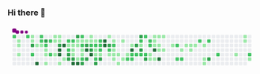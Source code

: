 ### Hi there 👋

<!--
**sandipandas1/sandipandas1** is a ✨ _special_ ✨ repository because its `README.md` (this file) appears on your GitHub profile.

Here are some ideas to get you started:

- 🔭 I’m currently working on ...
- 🌱 I’m currently learning ...
- 👯 I’m looking to collaborate on ...
- 🤔 I’m looking for help with ...
- 💬 Ask me about ...
- 📫 How to reach me: ...
- 😄 Pronouns: ...
- ⚡ Fun fact: ...
-->

<svg viewBox="-16 -32 880 192" width="880" height="192" xmlns="http://www.w3.org/2000/svg"><style>@keyframes c0{60.18%{fill:var(--c2)}60.2%,to{fill:var(--ce)}}@keyframes c1{.79%{fill:var(--c1)}.81%,to{fill:var(--ce)}}@keyframes c2{.95%{fill:var(--c1)}.97%,to{fill:var(--ce)}}@keyframes c3{1.27%{fill:var(--c1)}1.29%,to{fill:var(--ce)}}@keyframes c4{59.7%{fill:var(--c2)}59.72%,to{fill:var(--ce)}}@keyframes c5{6.57%{fill:var(--c1)}6.59%,to{fill:var(--ce)}}@keyframes c6{6.73%{fill:var(--c1)}6.75%,to{fill:var(--ce)}}@keyframes c7{82.98%{fill:var(--c3)}83%,to{fill:var(--ce)}}@keyframes c8{58.9%{fill:var(--c2)}58.92%,to{fill:var(--ce)}}@keyframes c9{2.24%{fill:var(--c1)}2.26%,to{fill:var(--ce)}}@keyframes ca{97.9%{fill:var(--c4)}97.92%,to{fill:var(--ce)}}@keyframes cb{57.61%{fill:var(--c2)}57.63%,to{fill:var(--ce)}}@keyframes cc{57.77%{fill:var(--c2)}57.79%,to{fill:var(--ce)}}@keyframes cd{2.4%{fill:var(--c1)}2.42%,to{fill:var(--ce)}}@keyframes ce{82.33%{fill:var(--c3)}82.35%,to{fill:var(--ce)}}@keyframes cf{58.1%{fill:var(--c2)}58.12%,to{fill:var(--ce)}}@keyframes cg{2.72%{fill:var(--c1)}2.74%,to{fill:var(--ce)}}@keyframes ch{2.88%{fill:var(--c1)}2.9%,to{fill:var(--ce)}}@keyframes ci{3.2%{fill:var(--c1)}3.22%,to{fill:var(--ce)}}@keyframes cj{57.13%{fill:var(--c2)}57.15%,to{fill:var(--ce)}}@keyframes ck{56.65%{fill:var(--c2)}56.67%,to{fill:var(--ce)}}@keyframes cl{5.45%{fill:var(--c1)}5.47%,to{fill:var(--ce)}}@keyframes cm{4.97%{fill:var(--c1)}4.99%,to{fill:var(--ce)}}@keyframes cn{4.48%{fill:var(--c1)}4.5%,to{fill:var(--ce)}}@keyframes co{5.29%{fill:var(--c1)}5.31%,to{fill:var(--ce)}}@keyframes cp{5.13%{fill:var(--c1)}5.15%,to{fill:var(--ce)}}@keyframes cq{81.69%{fill:var(--c3)}81.71%,to{fill:var(--ce)}}@keyframes cr{95.98%{fill:var(--c4)}96%,to{fill:var(--ce)}}@keyframes cs{95.82%{fill:var(--c4)}95.84%,to{fill:var(--ce)}}@keyframes ct{3.68%{fill:var(--c1)}3.7%,to{fill:var(--ce)}}@keyframes cu{96.3%{fill:var(--c4)}96.32%,to{fill:var(--ce)}}@keyframes cv{4%{fill:var(--c1)}4.02%,to{fill:var(--ce)}}@keyframes cw{43.01%{fill:var(--c2)}43.03%,to{fill:var(--ce)}}@keyframes cx{42.85%{fill:var(--c1)}42.87%,to{fill:var(--ce)}}@keyframes cy{55.53%{fill:var(--c2)}55.55%,to{fill:var(--ce)}}@keyframes cz{85.22%{fill:var(--c3)}85.24%,to{fill:var(--ce)}}@keyframes c10{84.74%{fill:var(--c3)}84.76%,to{fill:var(--ce)}}@keyframes c11{55.05%{fill:var(--c2)}55.07%,to{fill:var(--ce)}}@keyframes c12{33.06%{fill:var(--c1)}33.08%,to{fill:var(--ce)}}@keyframes c13{33.22%{fill:var(--c1)}33.24%,to{fill:var(--ce)}}@keyframes c14{34.02%{fill:var(--c1)}34.04%,to{fill:var(--ce)}}@keyframes c15{84.9%{fill:var(--c3)}84.92%,to{fill:var(--ce)}}@keyframes c16{95.01%{fill:var(--c4)}95.03%,to{fill:var(--ce)}}@keyframes c17{80.73%{fill:var(--c3)}80.75%,to{fill:var(--ce)}}@keyframes c18{32.73%{fill:var(--c1)}32.75%,to{fill:var(--ce)}}@keyframes c19{32.9%{fill:var(--c1)}32.92%,to{fill:var(--ce)}}@keyframes c1a{41.72%{fill:var(--c1)}41.74%,to{fill:var(--ce)}}@keyframes c1b{94.85%{fill:var(--c4)}94.87%,to{fill:var(--ce)}}@keyframes c1c{54.24%{fill:var(--c2)}54.26%,to{fill:var(--ce)}}@keyframes c1d{32.57%{fill:var(--c1)}32.59%,to{fill:var(--ce)}}@keyframes c1e{54.56%{fill:var(--c2)}54.58%,to{fill:var(--ce)}}@keyframes c1f{33.54%{fill:var(--c1)}33.56%,to{fill:var(--ce)}}@keyframes c1g{33.7%{fill:var(--c1)}33.72%,to{fill:var(--ce)}}@keyframes c1h{41.88%{fill:var(--c2)}41.9%,to{fill:var(--ce)}}@keyframes c1i{86.35%{fill:var(--c3)}86.37%,to{fill:var(--ce)}}@keyframes c1j{32.41%{fill:var(--c1)}32.43%,to{fill:var(--ce)}}@keyframes c1k{80.09%{fill:var(--c3)}80.11%,to{fill:var(--ce)}}@keyframes c1l{88.27%{fill:var(--c4)}88.29%,to{fill:var(--ce)}}@keyframes c1m{86.03%{fill:var(--c3)}86.05%,to{fill:var(--ce)}}@keyframes c1n{9.3%{fill:var(--c1)}9.32%,to{fill:var(--ce)}}@keyframes c1o{9.46%{fill:var(--c1)}9.48%,to{fill:var(--ce)}}@keyframes c1p{53.6%{fill:var(--c2)}53.62%,to{fill:var(--ce)}}@keyframes c1q{79.77%{fill:var(--c3)}79.79%,to{fill:var(--ce)}}@keyframes c1r{87.95%{fill:var(--c4)}87.97%,to{fill:var(--ce)}}@keyframes c1s{9.62%{fill:var(--c1)}9.64%,to{fill:var(--ce)}}@keyframes c1t{53.44%{fill:var(--c2)}53.46%,to{fill:var(--ce)}}@keyframes c1u{37.87%{fill:var(--c1)}37.89%,to{fill:var(--ce)}}@keyframes c1v{37.71%{fill:var(--c1)}37.73%,to{fill:var(--ce)}}@keyframes c1w{64.2%{fill:var(--c2)}64.22%,to{fill:var(--ce)}}@keyframes c1x{87.47%{fill:var(--c3)}87.49%,to{fill:var(--ce)}}@keyframes c1y{53.12%{fill:var(--c2)}53.14%,to{fill:var(--ce)}}@keyframes c1z{52.96%{fill:var(--c2)}52.98%,to{fill:var(--ce)}}@keyframes c20{38.03%{fill:var(--c2)}38.05%,to{fill:var(--ce)}}@keyframes c21{37.55%{fill:var(--c1)}37.57%,to{fill:var(--ce)}}@keyframes c22{87.15%{fill:var(--c3)}87.17%,to{fill:var(--ce)}}@keyframes c23{89.24%{fill:var(--c4)}89.26%,to{fill:var(--ce)}}@keyframes c24{89.08%{fill:var(--c4)}89.1%,to{fill:var(--ce)}}@keyframes c25{10.26%{fill:var(--c1)}10.28%,to{fill:var(--ce)}}@keyframes c26{78.96%{fill:var(--c3)}78.98%,to{fill:var(--ce)}}@keyframes c27{52.48%{fill:var(--c2)}52.5%,to{fill:var(--ce)}}@keyframes c28{13.79%{fill:var(--c1)}13.81%,to{fill:var(--ce)}}@keyframes c29{10.58%{fill:var(--c1)}10.6%,to{fill:var(--ce)}}@keyframes c2a{52.16%{fill:var(--c2)}52.18%,to{fill:var(--ce)}}@keyframes c2b{12.51%{fill:var(--c1)}12.53%,to{fill:var(--ce)}}@keyframes c2c{12.35%{fill:var(--c1)}12.37%,to{fill:var(--ce)}}@keyframes c2d{13.47%{fill:var(--c1)}13.49%,to{fill:var(--ce)}}@keyframes c2e{12.19%{fill:var(--c1)}12.21%,to{fill:var(--ce)}}@keyframes c2f{14.44%{fill:var(--c1)}14.46%,to{fill:var(--ce)}}@keyframes c2g{10.9%{fill:var(--c1)}10.92%,to{fill:var(--ce)}}@keyframes c2h{13.15%{fill:var(--c1)}13.17%,to{fill:var(--ce)}}@keyframes c2i{11.87%{fill:var(--c1)}11.89%,to{fill:var(--ce)}}@keyframes c2j{51.19%{fill:var(--c2)}51.21%,to{fill:var(--ce)}}@keyframes c2k{11.39%{fill:var(--c1)}11.41%,to{fill:var(--ce)}}@keyframes c2l{90.52%{fill:var(--c4)}90.54%,to{fill:var(--ce)}}@keyframes c2m{50.87%{fill:var(--c2)}50.89%,to{fill:var(--ce)}}@keyframes c2n{51.03%{fill:var(--c2)}51.05%,to{fill:var(--ce)}}@keyframes c2o{77.04%{fill:var(--c3)}77.06%,to{fill:var(--ce)}}@keyframes c2p{50.71%{fill:var(--c2)}50.73%,to{fill:var(--ce)}}@keyframes c2q{77.52%{fill:var(--c3)}77.54%,to{fill:var(--ce)}}@keyframes c2r{48.47%{fill:var(--c2)}48.49%,to{fill:var(--ce)}}@keyframes c2s{48.3%{fill:var(--c1)}48.32%,to{fill:var(--ce)}}@keyframes c2t{76.72%{fill:var(--c3)}76.74%,to{fill:var(--ce)}}@keyframes c2u{50.55%{fill:var(--c2)}50.57%,to{fill:var(--ce)}}@keyframes c2v{49.43%{fill:var(--c2)}49.45%,to{fill:var(--ce)}}@keyframes c2w{50.39%{fill:var(--c2)}50.41%,to{fill:var(--ce)}}@keyframes c2x{76.23%{fill:var(--c3)}76.25%,to{fill:var(--ce)}}@keyframes c2y{48.79%{fill:var(--c2)}48.81%,to{fill:var(--ce)}}@keyframes c2z{48.95%{fill:var(--c2)}48.97%,to{fill:var(--ce)}}@keyframes c30{16.2%{fill:var(--c1)}16.22%,to{fill:var(--ce)}}@keyframes c31{15.72%{fill:var(--c1)}15.74%,to{fill:var(--ce)}}@keyframes c32{17.97%{fill:var(--c1)}17.99%,to{fill:var(--ce)}}@keyframes c33{17.81%{fill:var(--c1)}17.83%,to{fill:var(--ce)}}@keyframes c34{17.65%{fill:var(--c1)}17.67%,to{fill:var(--ce)}}@keyframes c35{91.32%{fill:var(--c4)}91.34%,to{fill:var(--ce)}}@keyframes c36{15.88%{fill:var(--c1)}15.9%,to{fill:var(--ce)}}@keyframes c37{18.13%{fill:var(--c1)}18.15%,to{fill:var(--ce)}}@keyframes c38{17.49%{fill:var(--c1)}17.51%,to{fill:var(--ce)}}@keyframes c39{17%{fill:var(--c1)}17.02%,to{fill:var(--ce)}}@keyframes c3a{91.8%{fill:var(--c4)}91.82%,to{fill:var(--ce)}}@keyframes c3b{18.29%{fill:var(--c1)}18.31%,to{fill:var(--ce)}}@keyframes c3c{17.16%{fill:var(--c1)}17.18%,to{fill:var(--ce)}}@keyframes c3d{18.93%{fill:var(--c1)}18.95%,to{fill:var(--ce)}}@keyframes c3e{68.85%{fill:var(--c2)}68.87%,to{fill:var(--ce)}}@keyframes c3f{68.05%{fill:var(--c2)}68.07%,to{fill:var(--ce)}}@keyframes c3g{19.41%{fill:var(--c1)}19.43%,to{fill:var(--ce)}}@keyframes c3h{68.21%{fill:var(--c2)}68.23%,to{fill:var(--ce)}}@keyframes c3i{22.3%{fill:var(--c1)}22.32%,to{fill:var(--ce)}}@keyframes c3j{19.89%{fill:var(--c1)}19.91%,to{fill:var(--ce)}}@keyframes c3k{19.73%{fill:var(--c1)}19.75%,to{fill:var(--ce)}}@keyframes c3l{20.05%{fill:var(--c1)}20.07%,to{fill:var(--ce)}}@keyframes c3m{69.81%{fill:var(--c2)}69.83%,to{fill:var(--ce)}}@keyframes c3n{20.38%{fill:var(--c1)}20.4%,to{fill:var(--ce)}}@keyframes c3o{20.86%{fill:var(--c1)}20.88%,to{fill:var(--ce)}}@keyframes c3p{21.02%{fill:var(--c1)}21.04%,to{fill:var(--ce)}}@keyframes c3q{70.13%{fill:var(--c2)}70.15%,to{fill:var(--ce)}}@keyframes c3r{73.67%{fill:var(--c3)}73.69%,to{fill:var(--ce)}}@keyframes c3s{70.94%{fill:var(--c2)}70.96%,to{fill:var(--ce)}}@keyframes c3t{24.39%{fill:var(--c1)}24.41%,to{fill:var(--ce)}}@keyframes c3u{26.31%{fill:var(--c1)}26.33%,to{fill:var(--ce)}}@keyframes c3v{26.15%{fill:var(--c1)}26.17%,to{fill:var(--ce)}}@keyframes c3w{72.06%{fill:var(--c2)}72.08%,to{fill:var(--ce)}}@keyframes c3x{25.03%{fill:var(--c1)}25.05%,to{fill:var(--ce)}}@keyframes u0{.79%{transform:scale(0,1)}.81%,.95%{transform:scale(.01,1)}.97%,1.27%{transform:scale(.03,1)}1.29%,2.24%{transform:scale(.04,1)}2.26%,2.4%{transform:scale(.06,1)}2.42%,2.72%{transform:scale(.07,1)}2.74%,2.88%{transform:scale(.09,1)}2.9%,3.2%{transform:scale(.1,1)}3.22%,3.68%{transform:scale(.12,1)}3.7%,4%{transform:scale(.13,1)}4.02%,4.48%{transform:scale(.15,1)}4.5%,4.97%{transform:scale(.16,1)}4.99%,5.13%{transform:scale(.18,1)}5.15%,5.29%{transform:scale(.19,1)}5.31%,5.45%{transform:scale(.21,1)}5.47%,6.57%{transform:scale(.22,1)}6.59%,6.73%{transform:scale(.24,1)}6.75%,9.3%{transform:scale(.25,1)}9.32%,9.46%{transform:scale(.26,1)}9.48%,9.62%{transform:scale(.28,1)}10.26%,9.64%{transform:scale(.29,1)}10.28%,10.58%{transform:scale(.31,1)}10.6%,10.9%{transform:scale(.32,1)}10.92%,11.39%{transform:scale(.34,1)}11.41%,11.87%{transform:scale(.35,1)}11.89%,12.19%{transform:scale(.37,1)}12.21%,12.35%{transform:scale(.38,1)}12.37%,12.51%{transform:scale(.4,1)}12.53%,13.15%{transform:scale(.41,1)}13.17%,13.47%{transform:scale(.43,1)}13.49%,13.79%{transform:scale(.44,1)}13.81%,14.44%{transform:scale(.46,1)}14.46%,15.72%{transform:scale(.47,1)}15.74%,15.88%{transform:scale(.49,1)}15.9%,16.2%{transform:scale(.5,1)}16.22%,17%{transform:scale(.51,1)}17.02%,17.16%{transform:scale(.53,1)}17.18%,17.49%{transform:scale(.54,1)}17.51%,17.65%{transform:scale(.56,1)}17.67%,17.81%{transform:scale(.57,1)}17.83%,17.97%{transform:scale(.59,1)}17.99%,18.13%{transform:scale(.6,1)}18.15%,18.29%{transform:scale(.62,1)}18.31%,18.93%{transform:scale(.63,1)}18.95%,19.41%{transform:scale(.65,1)}19.43%,19.73%{transform:scale(.66,1)}19.75%,19.89%{transform:scale(.68,1)}19.91%,20.05%{transform:scale(.69,1)}20.07%,20.38%{transform:scale(.71,1)}20.4%,20.86%{transform:scale(.72,1)}20.88%,21.02%{transform:scale(.74,1)}21.04%,22.3%{transform:scale(.75,1)}22.32%,24.39%{transform:scale(.76,1)}24.41%,25.03%{transform:scale(.78,1)}25.05%,26.15%{transform:scale(.79,1)}26.17%,26.31%{transform:scale(.81,1)}26.33%,32.41%{transform:scale(.82,1)}32.43%,32.57%{transform:scale(.84,1)}32.59%,32.73%{transform:scale(.85,1)}32.75%,32.9%{transform:scale(.87,1)}32.92%,33.06%{transform:scale(.88,1)}33.08%,33.22%{transform:scale(.9,1)}33.24%,33.54%{transform:scale(.91,1)}33.56%,33.7%{transform:scale(.93,1)}33.72%,34.02%{transform:scale(.94,1)}34.04%,37.55%{transform:scale(.96,1)}37.57%,37.71%{transform:scale(.97,1)}37.73%,37.87%{transform:scale(.99,1)}37.89%,to{transform:scale(1,1)}}@keyframes u1{38.03%{transform:scale(0,1)}38.05%,to{transform:scale(1,1)}}@keyframes u2{41.72%{transform:scale(0,1)}41.74%,to{transform:scale(1,1)}}@keyframes u3{41.88%{transform:scale(0,1)}41.9%,to{transform:scale(1,1)}}@keyframes u4{42.85%{transform:scale(0,1)}42.87%,to{transform:scale(1,1)}}@keyframes u5{43.01%{transform:scale(0,1)}43.03%,to{transform:scale(1,1)}}@keyframes u6{48.3%{transform:scale(0,1)}48.32%,to{transform:scale(1,1)}}@keyframes u7{48.47%{transform:scale(0,1)}48.49%,48.79%{transform:scale(.03,1)}48.81%,48.95%{transform:scale(.06,1)}48.97%,49.43%{transform:scale(.08,1)}49.45%,50.39%{transform:scale(.11,1)}50.41%,50.55%{transform:scale(.14,1)}50.57%,50.71%{transform:scale(.17,1)}50.73%,50.87%{transform:scale(.19,1)}50.89%,51.03%{transform:scale(.22,1)}51.05%,51.19%{transform:scale(.25,1)}51.21%,52.16%{transform:scale(.28,1)}52.18%,52.48%{transform:scale(.31,1)}52.5%,52.96%{transform:scale(.33,1)}52.98%,53.12%{transform:scale(.36,1)}53.14%,53.44%{transform:scale(.39,1)}53.46%,53.6%{transform:scale(.42,1)}53.62%,54.24%{transform:scale(.44,1)}54.26%,54.56%{transform:scale(.47,1)}54.58%,55.05%{transform:scale(.5,1)}55.07%,55.53%{transform:scale(.53,1)}55.55%,56.65%{transform:scale(.56,1)}56.67%,57.13%{transform:scale(.58,1)}57.15%,57.61%{transform:scale(.61,1)}57.63%,57.77%{transform:scale(.64,1)}57.79%,58.1%{transform:scale(.67,1)}58.12%,58.9%{transform:scale(.69,1)}58.92%,59.7%{transform:scale(.72,1)}59.72%,60.18%{transform:scale(.75,1)}60.2%,64.2%{transform:scale(.78,1)}64.22%,68.05%{transform:scale(.81,1)}68.07%,68.21%{transform:scale(.83,1)}68.23%,68.85%{transform:scale(.86,1)}68.87%,69.81%{transform:scale(.89,1)}69.83%,70.13%{transform:scale(.92,1)}70.15%,70.94%{transform:scale(.94,1)}70.96%,72.06%{transform:scale(.97,1)}72.08%,to{transform:scale(1,1)}}@keyframes u8{73.67%{transform:scale(0,1)}73.69%,76.23%{transform:scale(.05,1)}76.25%,76.72%{transform:scale(.11,1)}76.74%,77.04%{transform:scale(.16,1)}77.06%,77.52%{transform:scale(.21,1)}77.54%,78.96%{transform:scale(.26,1)}78.98%,79.77%{transform:scale(.32,1)}79.79%,80.09%{transform:scale(.37,1)}80.11%,80.73%{transform:scale(.42,1)}80.75%,81.69%{transform:scale(.47,1)}81.71%,82.33%{transform:scale(.53,1)}82.35%,82.98%{transform:scale(.58,1)}83%,84.74%{transform:scale(.63,1)}84.76%,84.9%{transform:scale(.68,1)}84.92%,85.22%{transform:scale(.74,1)}85.24%,86.03%{transform:scale(.79,1)}86.05%,86.35%{transform:scale(.84,1)}86.37%,87.15%{transform:scale(.89,1)}87.17%,87.47%{transform:scale(.95,1)}87.49%,to{transform:scale(1,1)}}@keyframes u9{87.95%{transform:scale(0,1)}87.97%,88.27%{transform:scale(.08,1)}88.29%,89.08%{transform:scale(.15,1)}89.1%,89.24%{transform:scale(.23,1)}89.26%,90.52%{transform:scale(.31,1)}90.54%,91.32%{transform:scale(.38,1)}91.34%,91.8%{transform:scale(.46,1)}91.82%,94.85%{transform:scale(.54,1)}94.87%,95.01%{transform:scale(.62,1)}95.03%,95.82%{transform:scale(.69,1)}95.84%,95.98%{transform:scale(.77,1)}96%,96.3%{transform:scale(.85,1)}96.32%,97.9%{transform:scale(.92,1)}97.92%,to{transform:scale(1,1)}}@keyframes s0{0%,60.35%,99.84%{transform:translate(0,-16px)}.16%{transform:translate(0,-32px)}.32%{transform:translate(16px,-32px)}1.28%{transform:translate(16px,64px)}1.61%,59.07%{transform:translate(48px,64px)}1.77%{transform:translate(48px,48px)}2.09%{transform:translate(80px,48px)}2.25%,97.27%{transform:translate(80px,32px)}2.41%,57.95%{transform:translate(96px,32px)}2.57%{transform:translate(96px,48px)}2.73%,58.27%{transform:translate(112px,48px)}3.21%{transform:translate(112px,96px)}3.85%{transform:translate(176px,96px)}4.01%,56.02%{transform:translate(176px,80px)}4.33%,56.34%,84.27%{transform:translate(144px,80px)}4.98%,82.02%{transform:translate(144px,16px)}5.14%{transform:translate(160px,16px)}5.3%,81.38%{transform:translate(160px,0)}5.46%{transform:translate(144px,0)}5.62%{transform:translate(144px,-16px)}6.42%{transform:translate(64px,-16px)}6.74%,82.83%{transform:translate(64px,16px)}6.9%{transform:translate(80px,16px)}7.22%{transform:translate(80px,-16px)}9.15%{transform:translate(272px,-16px)}35.15%,9.47%{transform:translate(272px,16px)}40.45%,53.29%,9.63%{transform:translate(288px,16px)}40.29%,9.79%{transform:translate(288px,0)}10.43%,39.65%{transform:translate(352px,0)}10.59%,39.49%{transform:translate(352px,16px)}11.24%,90.21%{transform:translate(416px,16px)}11.4%{transform:translate(416px,32px)}11.56%,51.69%{transform:translate(400px,32px)}11.88%{transform:translate(400px,64px)}12.36%,13.64%{transform:translate(352px,64px)}12.52%,52.33%{transform:translate(352px,48px)}12.84%{transform:translate(384px,48px)}13.16%{transform:translate(384px,80px)}13.48%{transform:translate(352px,80px)}13.8%{transform:translate(336px,64px)}13.96%{transform:translate(336px,80px)}14.29%{transform:translate(368px,80px)}14.45%{transform:translate(368px,96px)}15.57%,47.35%{transform:translate(480px,96px)}15.73%,16.37%{transform:translate(480px,80px)}15.89%,16.53%{transform:translate(496px,80px)}16.05%,16.69%{transform:translate(496px,64px)}16.21%{transform:translate(480px,64px)}16.85%{transform:translate(512px,64px)}17.01%,91.49%{transform:translate(512px,48px)}17.17%{transform:translate(528px,48px)}17.34%{transform:translate(528px,32px)}17.66%{transform:translate(496px,32px)}17.98%{transform:translate(496px,0)}18.62%{transform:translate(560px,0)}19.1%{transform:translate(560px,48px)}19.74%{transform:translate(624px,48px)}19.9%{transform:translate(624px,32px)}20.39%{transform:translate(672px,32px)}21.03%{transform:translate(672px,96px)}21.19%{transform:translate(656px,96px)}21.83%{transform:translate(656px,32px)}22.31%{transform:translate(608px,32px)}22.47%{transform:translate(608px,48px)}24.24%{transform:translate(784px,48px)}24.4%{transform:translate(784px,64px)}24.72%{transform:translate(816px,64px)}24.88%{transform:translate(816px,80px)}25.2%{transform:translate(848px,80px)}25.84%{transform:translate(848px,16px)}26.16%{transform:translate(816px,16px)}26.48%{transform:translate(816px,-16px)}32.1%,43.98%{transform:translate(256px,-16px)}32.42%{transform:translate(256px,16px)}32.74%,34.67%,41.09%,54.9%{transform:translate(224px,16px)}32.91%,34.51%,54.74%{transform:translate(224px,32px)}33.07%,34.35%,42.7%{transform:translate(208px,32px)}33.23%{transform:translate(208px,48px)}33.55%{transform:translate(240px,48px)}33.71%,42.05%{transform:translate(240px,64px)}34.03%,42.38%,85.07%,95.35%{transform:translate(208px,64px)}35.31%,53.93%{transform:translate(272px,0)}36.28%{transform:translate(368px,0)}36.92%,38.84%{transform:translate(368px,64px)}37.72%,87.8%{transform:translate(288px,64px)}37.88%{transform:translate(288px,48px)}38.04%,52.81%{transform:translate(304px,48px)}38.2%{transform:translate(304px,64px)}39.33%,45.43%{transform:translate(368px,16px)}41.73%,94.7%{transform:translate(224px,80px)}41.89%,86.52%{transform:translate(240px,80px)}42.86%{transform:translate(192px,32px)}43.18%{transform:translate(192px,0)}43.34%{transform:translate(208px,0)}43.5%{transform:translate(208px,-16px)}44.14%,80.42%{transform:translate(256px,0)}44.94%,78.65%{transform:translate(336px,0)}45.1%{transform:translate(336px,16px)}45.59%{transform:translate(368px,32px)}45.75%{transform:translate(384px,32px)}46.39%{transform:translate(384px,96px)}47.83%{transform:translate(480px,48px)}47.99%{transform:translate(464px,48px)}48.15%,49.12%{transform:translate(464px,32px)}48.31%,76.89%{transform:translate(448px,32px)}48.48%,77.37%{transform:translate(448px,16px)}48.8%,49.76%{transform:translate(480px,16px)}48.96%{transform:translate(480px,32px)}49.44%{transform:translate(464px,0)}49.6%{transform:translate(480px,0)}49.92%{transform:translate(464px,16px)}50.4%,76.08%{transform:translate(464px,64px)}50.88%{transform:translate(416px,64px)}51.04%{transform:translate(416px,80px)}51.2%{transform:translate(400px,80px)}52.17%{transform:translate(352px,32px)}53.13%{transform:translate(304px,16px)}53.45%{transform:translate(288px,32px)}53.61%,79.94%{transform:translate(272px,32px)}54.25%{transform:translate(240px,0)}54.57%{transform:translate(240px,32px)}55.22%{transform:translate(192px,16px)}55.54%{transform:translate(192px,48px)}55.7%,96.15%{transform:translate(176px,48px)}56.5%{transform:translate(144px,64px)}56.66%{transform:translate(128px,64px)}57.3%{transform:translate(128px,0)}57.62%{transform:translate(96px,0)}58.11%{transform:translate(112px,32px)}58.75%{transform:translate(64px,48px)}58.91%{transform:translate(64px,64px)}59.71%{transform:translate(48px,0)}60.19%{transform:translate(0,0)}63.24%{transform:translate(288px,-16px)}64.21%{transform:translate(288px,80px)}64.37%{transform:translate(272px,80px)}64.69%{transform:translate(272px,112px)}67.74%{transform:translate(576px,112px)}68.06%{transform:translate(576px,80px)}68.22%{transform:translate(592px,80px)}68.7%{transform:translate(592px,32px)}68.86%{transform:translate(576px,32px)}69.02%{transform:translate(576px,16px)}70.47%{transform:translate(720px,16px)}70.95%{transform:translate(720px,64px)}72.07%{transform:translate(832px,64px)}72.23%{transform:translate(832px,80px)}73.68%{transform:translate(688px,80px)}73.84%{transform:translate(688px,64px)}76.24%{transform:translate(464px,80px)}76.4%{transform:translate(448px,80px)}77.05%{transform:translate(432px,32px)}77.21%{transform:translate(432px,16px)}77.53%{transform:translate(448px,0)}79.13%{transform:translate(336px,48px)}79.78%,88.12%{transform:translate(272px,48px)}80.1%,88.44%{transform:translate(256px,32px)}81.7%{transform:translate(160px,32px)}81.86%,83.79%{transform:translate(144px,32px)}82.99%,98.72%{transform:translate(64px,32px)}84.91%{transform:translate(208px,80px)}85.23%{transform:translate(192px,64px)}85.39%{transform:translate(192px,80px)}86.04%{transform:translate(256px,80px)}86.2%{transform:translate(256px,96px)}86.36%{transform:translate(240px,96px)}87.16%{transform:translate(304px,80px)}87.32%{transform:translate(304px,96px)}87.48%{transform:translate(288px,96px)}87.96%{transform:translate(272px,64px)}88.28%{transform:translate(256px,48px)}89.09%{transform:translate(320px,32px)}89.25%{transform:translate(320px,16px)}90.53%{transform:translate(416px,48px)}91.81%{transform:translate(512px,80px)}94.86%{transform:translate(224px,96px)}95.02%{transform:translate(208px,96px)}95.83%{transform:translate(160px,64px)}95.99%{transform:translate(160px,48px)}96.31%{transform:translate(176px,32px)}97.91%{transform:translate(80px,96px)}98.07%{transform:translate(64px,96px)}98.88%{transform:translate(48px,32px)}99.36%{transform:translate(48px,-16px)}}@keyframes s1{0%,99.84%{transform:translate(16px,-16px)}.16%,60.51%{transform:translate(0,-16px)}.32%{transform:translate(0,-32px)}.48%{transform:translate(16px,-32px)}1.44%{transform:translate(16px,64px)}1.77%,59.23%{transform:translate(48px,64px)}1.93%{transform:translate(48px,48px)}2.25%{transform:translate(80px,48px)}2.41%,97.43%{transform:translate(80px,32px)}2.57%,58.11%{transform:translate(96px,32px)}2.73%{transform:translate(96px,48px)}2.89%,58.43%{transform:translate(112px,48px)}3.37%{transform:translate(112px,96px)}4.01%{transform:translate(176px,96px)}4.17%,56.18%{transform:translate(176px,80px)}4.49%,56.5%,84.43%{transform:translate(144px,80px)}5.14%,82.18%{transform:translate(144px,16px)}5.3%{transform:translate(160px,16px)}5.46%,81.54%{transform:translate(160px,0)}5.62%{transform:translate(144px,0)}5.78%{transform:translate(144px,-16px)}6.58%{transform:translate(64px,-16px)}6.9%,82.99%{transform:translate(64px,16px)}7.06%{transform:translate(80px,16px)}7.38%{transform:translate(80px,-16px)}9.31%{transform:translate(272px,-16px)}35.31%,9.63%{transform:translate(272px,16px)}40.61%,53.45%,9.79%{transform:translate(288px,16px)}40.45%,9.95%{transform:translate(288px,0)}10.59%,39.81%{transform:translate(352px,0)}10.75%,39.65%{transform:translate(352px,16px)}11.4%,90.37%{transform:translate(416px,16px)}11.56%{transform:translate(416px,32px)}11.72%,51.85%{transform:translate(400px,32px)}12.04%{transform:translate(400px,64px)}12.52%,13.8%{transform:translate(352px,64px)}12.68%,52.49%{transform:translate(352px,48px)}13%{transform:translate(384px,48px)}13.32%{transform:translate(384px,80px)}13.64%{transform:translate(352px,80px)}13.96%{transform:translate(336px,64px)}14.13%{transform:translate(336px,80px)}14.45%{transform:translate(368px,80px)}14.61%{transform:translate(368px,96px)}15.73%,47.51%{transform:translate(480px,96px)}15.89%,16.53%{transform:translate(480px,80px)}16.05%,16.69%{transform:translate(496px,80px)}16.21%,16.85%{transform:translate(496px,64px)}16.37%{transform:translate(480px,64px)}17.01%{transform:translate(512px,64px)}17.17%,91.65%{transform:translate(512px,48px)}17.34%{transform:translate(528px,48px)}17.5%{transform:translate(528px,32px)}17.82%{transform:translate(496px,32px)}18.14%{transform:translate(496px,0)}18.78%{transform:translate(560px,0)}19.26%{transform:translate(560px,48px)}19.9%{transform:translate(624px,48px)}20.06%{transform:translate(624px,32px)}20.55%{transform:translate(672px,32px)}21.19%{transform:translate(672px,96px)}21.35%{transform:translate(656px,96px)}21.99%{transform:translate(656px,32px)}22.47%{transform:translate(608px,32px)}22.63%{transform:translate(608px,48px)}24.4%{transform:translate(784px,48px)}24.56%{transform:translate(784px,64px)}24.88%{transform:translate(816px,64px)}25.04%{transform:translate(816px,80px)}25.36%{transform:translate(848px,80px)}26%{transform:translate(848px,16px)}26.32%{transform:translate(816px,16px)}26.65%{transform:translate(816px,-16px)}32.26%,44.14%{transform:translate(256px,-16px)}32.58%{transform:translate(256px,16px)}32.91%,34.83%,41.25%,55.06%{transform:translate(224px,16px)}33.07%,34.67%,54.9%{transform:translate(224px,32px)}33.23%,34.51%,42.86%{transform:translate(208px,32px)}33.39%{transform:translate(208px,48px)}33.71%{transform:translate(240px,48px)}33.87%,42.22%{transform:translate(240px,64px)}34.19%,42.54%,85.23%,95.51%{transform:translate(208px,64px)}35.47%,54.09%{transform:translate(272px,0)}36.44%{transform:translate(368px,0)}37.08%,39%{transform:translate(368px,64px)}37.88%,87.96%{transform:translate(288px,64px)}38.04%{transform:translate(288px,48px)}38.2%,52.97%{transform:translate(304px,48px)}38.36%{transform:translate(304px,64px)}39.49%,45.59%{transform:translate(368px,16px)}41.89%,94.86%{transform:translate(224px,80px)}42.05%,86.68%{transform:translate(240px,80px)}43.02%{transform:translate(192px,32px)}43.34%{transform:translate(192px,0)}43.5%{transform:translate(208px,0)}43.66%{transform:translate(208px,-16px)}44.3%,80.58%{transform:translate(256px,0)}45.1%,78.81%{transform:translate(336px,0)}45.26%{transform:translate(336px,16px)}45.75%{transform:translate(368px,32px)}45.91%{transform:translate(384px,32px)}46.55%{transform:translate(384px,96px)}47.99%{transform:translate(480px,48px)}48.15%{transform:translate(464px,48px)}48.31%,49.28%{transform:translate(464px,32px)}48.48%,77.05%{transform:translate(448px,32px)}48.64%,77.53%{transform:translate(448px,16px)}48.96%,49.92%{transform:translate(480px,16px)}49.12%{transform:translate(480px,32px)}49.6%{transform:translate(464px,0)}49.76%{transform:translate(480px,0)}50.08%{transform:translate(464px,16px)}50.56%,76.24%{transform:translate(464px,64px)}51.04%{transform:translate(416px,64px)}51.2%{transform:translate(416px,80px)}51.36%{transform:translate(400px,80px)}52.33%{transform:translate(352px,32px)}53.29%{transform:translate(304px,16px)}53.61%{transform:translate(288px,32px)}53.77%,80.1%{transform:translate(272px,32px)}54.41%{transform:translate(240px,0)}54.74%{transform:translate(240px,32px)}55.38%{transform:translate(192px,16px)}55.7%{transform:translate(192px,48px)}55.86%,96.31%{transform:translate(176px,48px)}56.66%{transform:translate(144px,64px)}56.82%{transform:translate(128px,64px)}57.46%{transform:translate(128px,0)}57.78%{transform:translate(96px,0)}58.27%{transform:translate(112px,32px)}58.91%{transform:translate(64px,48px)}59.07%{transform:translate(64px,64px)}59.87%{transform:translate(48px,0)}60.35%{transform:translate(0,0)}63.4%{transform:translate(288px,-16px)}64.37%{transform:translate(288px,80px)}64.53%{transform:translate(272px,80px)}64.85%{transform:translate(272px,112px)}67.9%{transform:translate(576px,112px)}68.22%{transform:translate(576px,80px)}68.38%{transform:translate(592px,80px)}68.86%{transform:translate(592px,32px)}69.02%{transform:translate(576px,32px)}69.18%{transform:translate(576px,16px)}70.63%{transform:translate(720px,16px)}71.11%{transform:translate(720px,64px)}72.23%{transform:translate(832px,64px)}72.39%{transform:translate(832px,80px)}73.84%{transform:translate(688px,80px)}74%{transform:translate(688px,64px)}76.4%{transform:translate(464px,80px)}76.57%{transform:translate(448px,80px)}77.21%{transform:translate(432px,32px)}77.37%{transform:translate(432px,16px)}77.69%{transform:translate(448px,0)}79.29%{transform:translate(336px,48px)}79.94%,88.28%{transform:translate(272px,48px)}80.26%,88.6%{transform:translate(256px,32px)}81.86%{transform:translate(160px,32px)}82.02%,83.95%{transform:translate(144px,32px)}83.15%,98.88%{transform:translate(64px,32px)}85.07%{transform:translate(208px,80px)}85.39%{transform:translate(192px,64px)}85.55%{transform:translate(192px,80px)}86.2%{transform:translate(256px,80px)}86.36%{transform:translate(256px,96px)}86.52%{transform:translate(240px,96px)}87.32%{transform:translate(304px,80px)}87.48%{transform:translate(304px,96px)}87.64%{transform:translate(288px,96px)}88.12%{transform:translate(272px,64px)}88.44%{transform:translate(256px,48px)}89.25%{transform:translate(320px,32px)}89.41%{transform:translate(320px,16px)}90.69%{transform:translate(416px,48px)}91.97%{transform:translate(512px,80px)}95.02%{transform:translate(224px,96px)}95.18%{transform:translate(208px,96px)}95.99%{transform:translate(160px,64px)}96.15%{transform:translate(160px,48px)}96.47%{transform:translate(176px,32px)}98.07%{transform:translate(80px,96px)}98.23%{transform:translate(64px,96px)}99.04%{transform:translate(48px,32px)}99.52%{transform:translate(48px,-16px)}}@keyframes s2{0%,99.84%{transform:translate(32px,-16px)}.32%,60.67%{transform:translate(0,-16px)}.48%{transform:translate(0,-32px)}.64%{transform:translate(16px,-32px)}1.61%{transform:translate(16px,64px)}1.93%,59.39%{transform:translate(48px,64px)}2.09%{transform:translate(48px,48px)}2.41%{transform:translate(80px,48px)}2.57%,97.59%{transform:translate(80px,32px)}2.73%,58.27%{transform:translate(96px,32px)}2.89%{transform:translate(96px,48px)}3.05%,58.59%{transform:translate(112px,48px)}3.53%{transform:translate(112px,96px)}4.17%{transform:translate(176px,96px)}4.33%,56.34%{transform:translate(176px,80px)}4.65%,56.66%,84.59%{transform:translate(144px,80px)}5.3%,82.34%{transform:translate(144px,16px)}5.46%{transform:translate(160px,16px)}5.62%,81.7%{transform:translate(160px,0)}5.78%{transform:translate(144px,0)}5.94%{transform:translate(144px,-16px)}6.74%{transform:translate(64px,-16px)}7.06%,83.15%{transform:translate(64px,16px)}7.22%{transform:translate(80px,16px)}7.54%{transform:translate(80px,-16px)}9.47%{transform:translate(272px,-16px)}35.47%,9.79%{transform:translate(272px,16px)}40.77%,53.61%,9.95%{transform:translate(288px,16px)}10.11%,40.61%{transform:translate(288px,0)}10.75%,39.97%{transform:translate(352px,0)}10.91%,39.81%{transform:translate(352px,16px)}11.56%,90.53%{transform:translate(416px,16px)}11.72%{transform:translate(416px,32px)}11.88%,52.01%{transform:translate(400px,32px)}12.2%{transform:translate(400px,64px)}12.68%,13.96%{transform:translate(352px,64px)}12.84%,52.65%{transform:translate(352px,48px)}13.16%{transform:translate(384px,48px)}13.48%{transform:translate(384px,80px)}13.8%{transform:translate(352px,80px)}14.13%{transform:translate(336px,64px)}14.29%{transform:translate(336px,80px)}14.61%{transform:translate(368px,80px)}14.77%{transform:translate(368px,96px)}15.89%,47.67%{transform:translate(480px,96px)}16.05%,16.69%{transform:translate(480px,80px)}16.21%,16.85%{transform:translate(496px,80px)}16.37%,17.01%{transform:translate(496px,64px)}16.53%{transform:translate(480px,64px)}17.17%{transform:translate(512px,64px)}17.34%,91.81%{transform:translate(512px,48px)}17.5%{transform:translate(528px,48px)}17.66%{transform:translate(528px,32px)}17.98%{transform:translate(496px,32px)}18.3%{transform:translate(496px,0)}18.94%{transform:translate(560px,0)}19.42%{transform:translate(560px,48px)}20.06%{transform:translate(624px,48px)}20.22%{transform:translate(624px,32px)}20.71%{transform:translate(672px,32px)}21.35%{transform:translate(672px,96px)}21.51%{transform:translate(656px,96px)}22.15%{transform:translate(656px,32px)}22.63%{transform:translate(608px,32px)}22.79%{transform:translate(608px,48px)}24.56%{transform:translate(784px,48px)}24.72%{transform:translate(784px,64px)}25.04%{transform:translate(816px,64px)}25.2%{transform:translate(816px,80px)}25.52%{transform:translate(848px,80px)}26.16%{transform:translate(848px,16px)}26.48%{transform:translate(816px,16px)}26.81%{transform:translate(816px,-16px)}32.42%,44.3%{transform:translate(256px,-16px)}32.74%{transform:translate(256px,16px)}33.07%,34.99%,41.41%,55.22%{transform:translate(224px,16px)}33.23%,34.83%,55.06%{transform:translate(224px,32px)}33.39%,34.67%,43.02%{transform:translate(208px,32px)}33.55%{transform:translate(208px,48px)}33.87%{transform:translate(240px,48px)}34.03%,42.38%{transform:translate(240px,64px)}34.35%,42.7%,85.39%,95.67%{transform:translate(208px,64px)}35.63%,54.25%{transform:translate(272px,0)}36.6%{transform:translate(368px,0)}37.24%,39.17%{transform:translate(368px,64px)}38.04%,88.12%{transform:translate(288px,64px)}38.2%{transform:translate(288px,48px)}38.36%,53.13%{transform:translate(304px,48px)}38.52%{transform:translate(304px,64px)}39.65%,45.75%{transform:translate(368px,16px)}42.05%,95.02%{transform:translate(224px,80px)}42.22%,86.84%{transform:translate(240px,80px)}43.18%{transform:translate(192px,32px)}43.5%{transform:translate(192px,0)}43.66%{transform:translate(208px,0)}43.82%{transform:translate(208px,-16px)}44.46%,80.74%{transform:translate(256px,0)}45.26%,78.97%{transform:translate(336px,0)}45.43%{transform:translate(336px,16px)}45.91%{transform:translate(368px,32px)}46.07%{transform:translate(384px,32px)}46.71%{transform:translate(384px,96px)}48.15%{transform:translate(480px,48px)}48.31%{transform:translate(464px,48px)}48.48%,49.44%{transform:translate(464px,32px)}48.64%,77.21%{transform:translate(448px,32px)}48.8%,77.69%{transform:translate(448px,16px)}49.12%,50.08%{transform:translate(480px,16px)}49.28%{transform:translate(480px,32px)}49.76%{transform:translate(464px,0)}49.92%{transform:translate(480px,0)}50.24%{transform:translate(464px,16px)}50.72%,76.4%{transform:translate(464px,64px)}51.2%{transform:translate(416px,64px)}51.36%{transform:translate(416px,80px)}51.52%{transform:translate(400px,80px)}52.49%{transform:translate(352px,32px)}53.45%{transform:translate(304px,16px)}53.77%{transform:translate(288px,32px)}53.93%,80.26%{transform:translate(272px,32px)}54.57%{transform:translate(240px,0)}54.9%{transform:translate(240px,32px)}55.54%{transform:translate(192px,16px)}55.86%{transform:translate(192px,48px)}56.02%,96.47%{transform:translate(176px,48px)}56.82%{transform:translate(144px,64px)}56.98%{transform:translate(128px,64px)}57.62%{transform:translate(128px,0)}57.95%{transform:translate(96px,0)}58.43%{transform:translate(112px,32px)}59.07%{transform:translate(64px,48px)}59.23%{transform:translate(64px,64px)}60.03%{transform:translate(48px,0)}60.51%{transform:translate(0,0)}63.56%{transform:translate(288px,-16px)}64.53%{transform:translate(288px,80px)}64.69%{transform:translate(272px,80px)}65.01%{transform:translate(272px,112px)}68.06%{transform:translate(576px,112px)}68.38%{transform:translate(576px,80px)}68.54%{transform:translate(592px,80px)}69.02%{transform:translate(592px,32px)}69.18%{transform:translate(576px,32px)}69.34%{transform:translate(576px,16px)}70.79%{transform:translate(720px,16px)}71.27%{transform:translate(720px,64px)}72.39%{transform:translate(832px,64px)}72.55%{transform:translate(832px,80px)}74%{transform:translate(688px,80px)}74.16%{transform:translate(688px,64px)}76.57%{transform:translate(464px,80px)}76.73%{transform:translate(448px,80px)}77.37%{transform:translate(432px,32px)}77.53%{transform:translate(432px,16px)}77.85%{transform:translate(448px,0)}79.45%{transform:translate(336px,48px)}80.1%,88.44%{transform:translate(272px,48px)}80.42%,88.76%{transform:translate(256px,32px)}82.02%{transform:translate(160px,32px)}82.18%,84.11%{transform:translate(144px,32px)}83.31%,99.04%{transform:translate(64px,32px)}85.23%{transform:translate(208px,80px)}85.55%{transform:translate(192px,64px)}85.71%{transform:translate(192px,80px)}86.36%{transform:translate(256px,80px)}86.52%{transform:translate(256px,96px)}86.68%{transform:translate(240px,96px)}87.48%{transform:translate(304px,80px)}87.64%{transform:translate(304px,96px)}87.8%{transform:translate(288px,96px)}88.28%{transform:translate(272px,64px)}88.6%{transform:translate(256px,48px)}89.41%{transform:translate(320px,32px)}89.57%{transform:translate(320px,16px)}90.85%{transform:translate(416px,48px)}92.13%{transform:translate(512px,80px)}95.18%{transform:translate(224px,96px)}95.35%{transform:translate(208px,96px)}96.15%{transform:translate(160px,64px)}96.31%{transform:translate(160px,48px)}96.63%{transform:translate(176px,32px)}98.23%{transform:translate(80px,96px)}98.39%{transform:translate(64px,96px)}99.2%{transform:translate(48px,32px)}99.68%{transform:translate(48px,-16px)}}@keyframes s3{0%,99.84%{transform:translate(48px,-16px)}.48%,60.83%{transform:translate(0,-16px)}.64%{transform:translate(0,-32px)}.8%{transform:translate(16px,-32px)}1.77%{transform:translate(16px,64px)}2.09%,59.55%{transform:translate(48px,64px)}2.25%{transform:translate(48px,48px)}2.57%{transform:translate(80px,48px)}2.73%,97.75%{transform:translate(80px,32px)}2.89%,58.43%{transform:translate(96px,32px)}3.05%{transform:translate(96px,48px)}3.21%,58.75%{transform:translate(112px,48px)}3.69%{transform:translate(112px,96px)}4.33%{transform:translate(176px,96px)}4.49%,56.5%{transform:translate(176px,80px)}4.82%,56.82%,84.75%{transform:translate(144px,80px)}5.46%,82.5%{transform:translate(144px,16px)}5.62%{transform:translate(160px,16px)}5.78%,81.86%{transform:translate(160px,0)}5.94%{transform:translate(144px,0)}6.1%{transform:translate(144px,-16px)}6.9%{transform:translate(64px,-16px)}7.22%,83.31%{transform:translate(64px,16px)}7.38%{transform:translate(80px,16px)}7.7%{transform:translate(80px,-16px)}9.63%{transform:translate(272px,-16px)}35.63%,9.95%{transform:translate(272px,16px)}10.11%,40.93%,53.77%{transform:translate(288px,16px)}10.27%,40.77%{transform:translate(288px,0)}10.91%,40.13%{transform:translate(352px,0)}11.08%,39.97%{transform:translate(352px,16px)}11.72%,90.69%{transform:translate(416px,16px)}11.88%{transform:translate(416px,32px)}12.04%,52.17%{transform:translate(400px,32px)}12.36%{transform:translate(400px,64px)}12.84%,14.13%{transform:translate(352px,64px)}13%,52.81%{transform:translate(352px,48px)}13.32%{transform:translate(384px,48px)}13.64%{transform:translate(384px,80px)}13.96%{transform:translate(352px,80px)}14.29%{transform:translate(336px,64px)}14.45%{transform:translate(336px,80px)}14.77%{transform:translate(368px,80px)}14.93%{transform:translate(368px,96px)}16.05%,47.83%{transform:translate(480px,96px)}16.21%,16.85%{transform:translate(480px,80px)}16.37%,17.01%{transform:translate(496px,80px)}16.53%,17.17%{transform:translate(496px,64px)}16.69%{transform:translate(480px,64px)}17.34%{transform:translate(512px,64px)}17.5%,91.97%{transform:translate(512px,48px)}17.66%{transform:translate(528px,48px)}17.82%{transform:translate(528px,32px)}18.14%{transform:translate(496px,32px)}18.46%{transform:translate(496px,0)}19.1%{transform:translate(560px,0)}19.58%{transform:translate(560px,48px)}20.22%{transform:translate(624px,48px)}20.39%{transform:translate(624px,32px)}20.87%{transform:translate(672px,32px)}21.51%{transform:translate(672px,96px)}21.67%{transform:translate(656px,96px)}22.31%{transform:translate(656px,32px)}22.79%{transform:translate(608px,32px)}22.95%{transform:translate(608px,48px)}24.72%{transform:translate(784px,48px)}24.88%{transform:translate(784px,64px)}25.2%{transform:translate(816px,64px)}25.36%{transform:translate(816px,80px)}25.68%{transform:translate(848px,80px)}26.32%{transform:translate(848px,16px)}26.65%{transform:translate(816px,16px)}26.97%{transform:translate(816px,-16px)}32.58%,44.46%{transform:translate(256px,-16px)}32.91%{transform:translate(256px,16px)}33.23%,35.15%,41.57%,55.38%{transform:translate(224px,16px)}33.39%,34.99%,55.22%{transform:translate(224px,32px)}33.55%,34.83%,43.18%{transform:translate(208px,32px)}33.71%{transform:translate(208px,48px)}34.03%{transform:translate(240px,48px)}34.19%,42.54%{transform:translate(240px,64px)}34.51%,42.86%,85.55%,95.83%{transform:translate(208px,64px)}35.79%,54.41%{transform:translate(272px,0)}36.76%{transform:translate(368px,0)}37.4%,39.33%{transform:translate(368px,64px)}38.2%,88.28%{transform:translate(288px,64px)}38.36%{transform:translate(288px,48px)}38.52%,53.29%{transform:translate(304px,48px)}38.68%{transform:translate(304px,64px)}39.81%,45.91%{transform:translate(368px,16px)}42.22%,95.18%{transform:translate(224px,80px)}42.38%,87%{transform:translate(240px,80px)}43.34%{transform:translate(192px,32px)}43.66%{transform:translate(192px,0)}43.82%{transform:translate(208px,0)}43.98%{transform:translate(208px,-16px)}44.62%,80.9%{transform:translate(256px,0)}45.43%,79.13%{transform:translate(336px,0)}45.59%{transform:translate(336px,16px)}46.07%{transform:translate(368px,32px)}46.23%{transform:translate(384px,32px)}46.87%{transform:translate(384px,96px)}48.31%{transform:translate(480px,48px)}48.48%{transform:translate(464px,48px)}48.64%,49.6%{transform:translate(464px,32px)}48.8%,77.37%{transform:translate(448px,32px)}48.96%,77.85%{transform:translate(448px,16px)}49.28%,50.24%{transform:translate(480px,16px)}49.44%{transform:translate(480px,32px)}49.92%{transform:translate(464px,0)}50.08%{transform:translate(480px,0)}50.4%{transform:translate(464px,16px)}50.88%,76.57%{transform:translate(464px,64px)}51.36%{transform:translate(416px,64px)}51.52%{transform:translate(416px,80px)}51.69%{transform:translate(400px,80px)}52.65%{transform:translate(352px,32px)}53.61%{transform:translate(304px,16px)}53.93%{transform:translate(288px,32px)}54.09%,80.42%{transform:translate(272px,32px)}54.74%{transform:translate(240px,0)}55.06%{transform:translate(240px,32px)}55.7%{transform:translate(192px,16px)}56.02%{transform:translate(192px,48px)}56.18%,96.63%{transform:translate(176px,48px)}56.98%{transform:translate(144px,64px)}57.14%{transform:translate(128px,64px)}57.78%{transform:translate(128px,0)}58.11%{transform:translate(96px,0)}58.59%{transform:translate(112px,32px)}59.23%{transform:translate(64px,48px)}59.39%{transform:translate(64px,64px)}60.19%{transform:translate(48px,0)}60.67%{transform:translate(0,0)}63.72%{transform:translate(288px,-16px)}64.69%{transform:translate(288px,80px)}64.85%{transform:translate(272px,80px)}65.17%{transform:translate(272px,112px)}68.22%{transform:translate(576px,112px)}68.54%{transform:translate(576px,80px)}68.7%{transform:translate(592px,80px)}69.18%{transform:translate(592px,32px)}69.34%{transform:translate(576px,32px)}69.5%{transform:translate(576px,16px)}70.95%{transform:translate(720px,16px)}71.43%{transform:translate(720px,64px)}72.55%{transform:translate(832px,64px)}72.71%{transform:translate(832px,80px)}74.16%{transform:translate(688px,80px)}74.32%{transform:translate(688px,64px)}76.73%{transform:translate(464px,80px)}76.89%{transform:translate(448px,80px)}77.53%{transform:translate(432px,32px)}77.69%{transform:translate(432px,16px)}78.01%{transform:translate(448px,0)}79.61%{transform:translate(336px,48px)}80.26%,88.6%{transform:translate(272px,48px)}80.58%,88.92%{transform:translate(256px,32px)}82.18%{transform:translate(160px,32px)}82.34%,84.27%{transform:translate(144px,32px)}83.47%,99.2%{transform:translate(64px,32px)}85.39%{transform:translate(208px,80px)}85.71%{transform:translate(192px,64px)}85.87%{transform:translate(192px,80px)}86.52%{transform:translate(256px,80px)}86.68%{transform:translate(256px,96px)}86.84%{transform:translate(240px,96px)}87.64%{transform:translate(304px,80px)}87.8%{transform:translate(304px,96px)}87.96%{transform:translate(288px,96px)}88.44%{transform:translate(272px,64px)}88.76%{transform:translate(256px,48px)}89.57%{transform:translate(320px,32px)}89.73%{transform:translate(320px,16px)}91.01%{transform:translate(416px,48px)}92.3%{transform:translate(512px,80px)}95.35%{transform:translate(224px,96px)}95.51%{transform:translate(208px,96px)}96.31%{transform:translate(160px,64px)}96.47%{transform:translate(160px,48px)}96.79%{transform:translate(176px,32px)}98.39%{transform:translate(80px,96px)}98.56%{transform:translate(64px,96px)}99.36%{transform:translate(48px,32px)}}:root{--cb:#1b1f230a;--cs:purple;--ce:#ebedf0;--c0:#ebedf0;--c1:#9be9a8;--c2:#40c463;--c3:#30a14e;--c4:#216e39}@media (prefers-color-scheme:dark){:root{--cb:#1b1f230a;--cs:purple;--ce:#161b22;--c1:#01311f;--c2:#034525;--c3:#0f6d31;--c4:#00c647}}.c{shape-rendering:geometricPrecision;rx:2;ry:2;fill:var(--ce);stroke-width:1px;stroke:var(--cb);animation:none 62300ms linear infinite}.c.c0{fill:var(--c2);animation-name:c0}.c.c1,.c.c2,.c.c3{fill:var(--c1);animation-name:c1}.c.c2,.c.c3{animation-name:c2}.c.c3{animation-name:c3}.c.c4{fill:var(--c2);animation-name:c4}.c.c5,.c.c6{fill:var(--c1);animation-name:c5}.c.c6{animation-name:c6}.c.c7{fill:var(--c3);animation-name:c7}.c.c8{fill:var(--c2);animation-name:c8}.c.c9{fill:var(--c1);animation-name:c9}.c.ca{fill:var(--c4);animation-name:ca}.c.cb,.c.cc{fill:var(--c2);animation-name:cb}.c.cc{animation-name:cc}.c.cd{fill:var(--c1);animation-name:cd}.c.ce{fill:var(--c3);animation-name:ce}.c.cf{fill:var(--c2);animation-name:cf}.c.cg,.c.ch,.c.ci{fill:var(--c1);animation-name:cg}.c.ch,.c.ci{animation-name:ch}.c.ci{animation-name:ci}.c.cj,.c.ck{fill:var(--c2);animation-name:cj}.c.ck{animation-name:ck}.c.cl,.c.cm{fill:var(--c1);animation-name:cl}.c.cm{animation-name:cm}.c.cn,.c.co,.c.cp{fill:var(--c1);animation-name:cn}.c.co,.c.cp{animation-name:co}.c.cp{animation-name:cp}.c.cq{fill:var(--c3);animation-name:cq}.c.cr,.c.cs{fill:var(--c4);animation-name:cr}.c.cs{animation-name:cs}.c.ct{fill:var(--c1);animation-name:ct}.c.cu{fill:var(--c4);animation-name:cu}.c.cv{fill:var(--c1);animation-name:cv}.c.cw{fill:var(--c2);animation-name:cw}.c.cx{fill:var(--c1);animation-name:cx}.c.cy{fill:var(--c2);animation-name:cy}.c.c10,.c.cz{fill:var(--c3);animation-name:cz}.c.c10{animation-name:c10}.c.c11{fill:var(--c2);animation-name:c11}.c.c12,.c.c13,.c.c14{fill:var(--c1);animation-name:c12}.c.c13,.c.c14{animation-name:c13}.c.c14{animation-name:c14}.c.c15{fill:var(--c3);animation-name:c15}.c.c16{fill:var(--c4);animation-name:c16}.c.c17{fill:var(--c3);animation-name:c17}.c.c18,.c.c19,.c.c1a{fill:var(--c1);animation-name:c18}.c.c19,.c.c1a{animation-name:c19}.c.c1a{animation-name:c1a}.c.c1b{fill:var(--c4);animation-name:c1b}.c.c1c{fill:var(--c2);animation-name:c1c}.c.c1d{fill:var(--c1);animation-name:c1d}.c.c1e{fill:var(--c2);animation-name:c1e}.c.c1f,.c.c1g{fill:var(--c1);animation-name:c1f}.c.c1g{animation-name:c1g}.c.c1h{fill:var(--c2);animation-name:c1h}.c.c1i{fill:var(--c3);animation-name:c1i}.c.c1j{fill:var(--c1);animation-name:c1j}.c.c1k{fill:var(--c3);animation-name:c1k}.c.c1l{fill:var(--c4);animation-name:c1l}.c.c1m{fill:var(--c3);animation-name:c1m}.c.c1n,.c.c1o{fill:var(--c1);animation-name:c1n}.c.c1o{animation-name:c1o}.c.c1p{fill:var(--c2);animation-name:c1p}.c.c1q{fill:var(--c3);animation-name:c1q}.c.c1r{fill:var(--c4);animation-name:c1r}.c.c1s{fill:var(--c1);animation-name:c1s}.c.c1t{fill:var(--c2);animation-name:c1t}.c.c1u,.c.c1v{fill:var(--c1);animation-name:c1u}.c.c1v{animation-name:c1v}.c.c1w{fill:var(--c2);animation-name:c1w}.c.c1x{fill:var(--c3);animation-name:c1x}.c.c1y,.c.c1z,.c.c20{fill:var(--c2);animation-name:c1y}.c.c1z,.c.c20{animation-name:c1z}.c.c20{animation-name:c20}.c.c21{fill:var(--c1);animation-name:c21}.c.c22{fill:var(--c3);animation-name:c22}.c.c23,.c.c24{fill:var(--c4);animation-name:c23}.c.c24{animation-name:c24}.c.c25{fill:var(--c1);animation-name:c25}.c.c26{fill:var(--c3);animation-name:c26}.c.c27{fill:var(--c2);animation-name:c27}.c.c28,.c.c29{fill:var(--c1);animation-name:c28}.c.c29{animation-name:c29}.c.c2a{fill:var(--c2);animation-name:c2a}.c.c2b,.c.c2c{fill:var(--c1);animation-name:c2b}.c.c2c{animation-name:c2c}.c.c2d,.c.c2e,.c.c2f{fill:var(--c1);animation-name:c2d}.c.c2e,.c.c2f{animation-name:c2e}.c.c2f{animation-name:c2f}.c.c2g,.c.c2h,.c.c2i{fill:var(--c1);animation-name:c2g}.c.c2h,.c.c2i{animation-name:c2h}.c.c2i{animation-name:c2i}.c.c2j{fill:var(--c2);animation-name:c2j}.c.c2k{fill:var(--c1);animation-name:c2k}.c.c2l{fill:var(--c4);animation-name:c2l}.c.c2m,.c.c2n{fill:var(--c2);animation-name:c2m}.c.c2n{animation-name:c2n}.c.c2o{fill:var(--c3);animation-name:c2o}.c.c2p{fill:var(--c2);animation-name:c2p}.c.c2q{fill:var(--c3);animation-name:c2q}.c.c2r{fill:var(--c2);animation-name:c2r}.c.c2s{fill:var(--c1);animation-name:c2s}.c.c2t{fill:var(--c3);animation-name:c2t}.c.c2u,.c.c2v,.c.c2w{fill:var(--c2);animation-name:c2u}.c.c2v,.c.c2w{animation-name:c2v}.c.c2w{animation-name:c2w}.c.c2x{fill:var(--c3);animation-name:c2x}.c.c2y,.c.c2z{fill:var(--c2);animation-name:c2y}.c.c2z{animation-name:c2z}.c.c30,.c.c31{fill:var(--c1);animation-name:c30}.c.c31{animation-name:c31}.c.c32,.c.c33,.c.c34{fill:var(--c1);animation-name:c32}.c.c33,.c.c34{animation-name:c33}.c.c34{animation-name:c34}.c.c35{fill:var(--c4);animation-name:c35}.c.c36{fill:var(--c1);animation-name:c36}.c.c37,.c.c38,.c.c39{fill:var(--c1);animation-name:c37}.c.c38,.c.c39{animation-name:c38}.c.c39{animation-name:c39}.c.c3a{fill:var(--c4);animation-name:c3a}.c.c3b,.c.c3c,.c.c3d{fill:var(--c1);animation-name:c3b}.c.c3c,.c.c3d{animation-name:c3c}.c.c3d{animation-name:c3d}.c.c3e,.c.c3f{fill:var(--c2);animation-name:c3e}.c.c3f{animation-name:c3f}.c.c3g{fill:var(--c1);animation-name:c3g}.c.c3h{fill:var(--c2);animation-name:c3h}.c.c3i{fill:var(--c1);animation-name:c3i}.c.c3j,.c.c3k,.c.c3l{fill:var(--c1);animation-name:c3j}.c.c3k,.c.c3l{animation-name:c3k}.c.c3l{animation-name:c3l}.c.c3m{fill:var(--c2);animation-name:c3m}.c.c3n,.c.c3o,.c.c3p{fill:var(--c1);animation-name:c3n}.c.c3o,.c.c3p{animation-name:c3o}.c.c3p{animation-name:c3p}.c.c3q{fill:var(--c2);animation-name:c3q}.c.c3r{fill:var(--c3);animation-name:c3r}.c.c3s{fill:var(--c2);animation-name:c3s}.c.c3t,.c.c3u,.c.c3v{fill:var(--c1);animation-name:c3t}.c.c3u,.c.c3v{animation-name:c3u}.c.c3v{animation-name:c3v}.c.c3w{fill:var(--c2);animation-name:c3w}.c.c3x{fill:var(--c1);animation-name:c3x}.s,.u{animation:none linear 62300ms infinite}.u,.u.u0{transform-origin:0 0}.u{transform:scale(0,1)}.u.u0{fill:var(--c1);animation-name:u0}.u.u1{fill:var(--c2);animation-name:u1;transform-origin:406.1px 0}.u.u2{fill:var(--c1);animation-name:u2;transform-origin:412.1px 0}.u.u3{fill:var(--c2);animation-name:u3;transform-origin:418px 0}.u.u4{fill:var(--c1);animation-name:u4;transform-origin:424px 0}.u.u5{fill:var(--c2);animation-name:u5;transform-origin:430px 0}.u.u6{fill:var(--c1);animation-name:u6;transform-origin:435.9px 0}.u.u7{fill:var(--c2);animation-name:u7;transform-origin:441.9px 0}.u.u8{fill:var(--c3);animation-name:u8;transform-origin:656.9px 0}.u.u9{fill:var(--c4);animation-name:u9;transform-origin:770.4px 0}.s{shape-rendering:geometricPrecision;fill:var(--cs)}.s.s0{transform:translate(0,-16px);animation-name:s0}.s.s1{transform:translate(16px,-16px);animation-name:s1}.s.s2{transform:translate(32px,-16px);animation-name:s2}.s.s3{transform:translate(48px,-16px);animation-name:s3}</style><rect class="c c0" x="2" y="2" width="12" height="12"/><rect class="c" x="2" y="18" width="12" height="12"/><rect class="c" x="2" y="34" width="12" height="12"/><rect class="c" x="2" y="50" width="12" height="12"/><rect class="c" x="2" y="66" width="12" height="12"/><rect class="c" x="2" y="82" width="12" height="12"/><rect class="c" x="2" y="98" width="12" height="12"/><rect class="c" x="18" y="2" width="12" height="12"/><rect class="c c1" x="18" y="18" width="12" height="12"/><rect class="c c2" x="18" y="34" width="12" height="12"/><rect class="c" x="18" y="50" width="12" height="12"/><rect class="c c3" x="18" y="66" width="12" height="12"/><rect class="c" x="18" y="82" width="12" height="12"/><rect class="c" x="18" y="98" width="12" height="12"/><rect class="c" x="34" y="2" width="12" height="12"/><rect class="c" x="34" y="18" width="12" height="12"/><rect class="c" x="34" y="34" width="12" height="12"/><rect class="c" x="34" y="50" width="12" height="12"/><rect class="c" x="34" y="66" width="12" height="12"/><rect class="c" x="34" y="82" width="12" height="12"/><rect class="c" x="34" y="98" width="12" height="12"/><rect class="c c4" x="50" y="2" width="12" height="12"/><rect class="c" x="50" y="18" width="12" height="12"/><rect class="c" x="50" y="34" width="12" height="12"/><rect class="c" x="50" y="50" width="12" height="12"/><rect class="c" x="50" y="66" width="12" height="12"/><rect class="c" x="50" y="82" width="12" height="12"/><rect class="c" x="50" y="98" width="12" height="12"/><rect class="c c5" x="66" y="2" width="12" height="12"/><rect class="c c6" x="66" y="18" width="12" height="12"/><rect class="c c7" x="66" y="34" width="12" height="12"/><rect class="c" x="66" y="50" width="12" height="12"/><rect class="c c8" x="66" y="66" width="12" height="12"/><rect class="c" x="66" y="82" width="12" height="12"/><rect class="c" x="66" y="98" width="12" height="12"/><rect class="c" x="82" y="2" width="12" height="12"/><rect class="c" x="82" y="18" width="12" height="12"/><rect class="c c9" x="82" y="34" width="12" height="12"/><rect class="c" x="82" y="50" width="12" height="12"/><rect class="c" x="82" y="66" width="12" height="12"/><rect class="c" x="82" y="82" width="12" height="12"/><rect class="c ca" x="82" y="98" width="12" height="12"/><rect class="c cb" x="98" y="2" width="12" height="12"/><rect class="c cc" x="98" y="18" width="12" height="12"/><rect class="c cd" x="98" y="34" width="12" height="12"/><rect class="c" x="98" y="50" width="12" height="12"/><rect class="c" x="98" y="66" width="12" height="12"/><rect class="c" x="98" y="82" width="12" height="12"/><rect class="c" x="98" y="98" width="12" height="12"/><rect class="c" x="114" y="2" width="12" height="12"/><rect class="c ce" x="114" y="18" width="12" height="12"/><rect class="c cf" x="114" y="34" width="12" height="12"/><rect class="c cg" x="114" y="50" width="12" height="12"/><rect class="c ch" x="114" y="66" width="12" height="12"/><rect class="c" x="114" y="82" width="12" height="12"/><rect class="c ci" x="114" y="98" width="12" height="12"/><rect class="c" x="130" y="2" width="12" height="12"/><rect class="c cj" x="130" y="18" width="12" height="12"/><rect class="c" x="130" y="34" width="12" height="12"/><rect class="c" x="130" y="50" width="12" height="12"/><rect class="c ck" x="130" y="66" width="12" height="12"/><rect class="c" x="130" y="82" width="12" height="12"/><rect class="c" x="130" y="98" width="12" height="12"/><rect class="c cl" x="146" y="2" width="12" height="12"/><rect class="c cm" x="146" y="18" width="12" height="12"/><rect class="c" x="146" y="34" width="12" height="12"/><rect class="c" x="146" y="50" width="12" height="12"/><rect class="c cn" x="146" y="66" width="12" height="12"/><rect class="c" x="146" y="82" width="12" height="12"/><rect class="c" x="146" y="98" width="12" height="12"/><rect class="c co" x="162" y="2" width="12" height="12"/><rect class="c cp" x="162" y="18" width="12" height="12"/><rect class="c cq" x="162" y="34" width="12" height="12"/><rect class="c cr" x="162" y="50" width="12" height="12"/><rect class="c cs" x="162" y="66" width="12" height="12"/><rect class="c" x="162" y="82" width="12" height="12"/><rect class="c ct" x="162" y="98" width="12" height="12"/><rect class="c" x="178" y="2" width="12" height="12"/><rect class="c" x="178" y="18" width="12" height="12"/><rect class="c cu" x="178" y="34" width="12" height="12"/><rect class="c" x="178" y="50" width="12" height="12"/><rect class="c" x="178" y="66" width="12" height="12"/><rect class="c cv" x="178" y="82" width="12" height="12"/><rect class="c" x="178" y="98" width="12" height="12"/><rect class="c" x="194" y="2" width="12" height="12"/><rect class="c cw" x="194" y="18" width="12" height="12"/><rect class="c cx" x="194" y="34" width="12" height="12"/><rect class="c cy" x="194" y="50" width="12" height="12"/><rect class="c cz" x="194" y="66" width="12" height="12"/><rect class="c c10" x="194" y="82" width="12" height="12"/><rect class="c" x="194" y="98" width="12" height="12"/><rect class="c" x="210" y="2" width="12" height="12"/><rect class="c c11" x="210" y="18" width="12" height="12"/><rect class="c c12" x="210" y="34" width="12" height="12"/><rect class="c c13" x="210" y="50" width="12" height="12"/><rect class="c c14" x="210" y="66" width="12" height="12"/><rect class="c c15" x="210" y="82" width="12" height="12"/><rect class="c c16" x="210" y="98" width="12" height="12"/><rect class="c c17" x="226" y="2" width="12" height="12"/><rect class="c c18" x="226" y="18" width="12" height="12"/><rect class="c c19" x="226" y="34" width="12" height="12"/><rect class="c" x="226" y="50" width="12" height="12"/><rect class="c" x="226" y="66" width="12" height="12"/><rect class="c c1a" x="226" y="82" width="12" height="12"/><rect class="c c1b" x="226" y="98" width="12" height="12"/><rect class="c c1c" x="242" y="2" width="12" height="12"/><rect class="c c1d" x="242" y="18" width="12" height="12"/><rect class="c c1e" x="242" y="34" width="12" height="12"/><rect class="c c1f" x="242" y="50" width="12" height="12"/><rect class="c c1g" x="242" y="66" width="12" height="12"/><rect class="c c1h" x="242" y="82" width="12" height="12"/><rect class="c c1i" x="242" y="98" width="12" height="12"/><rect class="c" x="258" y="2" width="12" height="12"/><rect class="c c1j" x="258" y="18" width="12" height="12"/><rect class="c c1k" x="258" y="34" width="12" height="12"/><rect class="c c1l" x="258" y="50" width="12" height="12"/><rect class="c" x="258" y="66" width="12" height="12"/><rect class="c c1m" x="258" y="82" width="12" height="12"/><rect class="c" x="258" y="98" width="12" height="12"/><rect class="c c1n" x="274" y="2" width="12" height="12"/><rect class="c c1o" x="274" y="18" width="12" height="12"/><rect class="c c1p" x="274" y="34" width="12" height="12"/><rect class="c c1q" x="274" y="50" width="12" height="12"/><rect class="c c1r" x="274" y="66" width="12" height="12"/><rect class="c" x="274" y="82" width="12" height="12"/><rect class="c" x="274" y="98" width="12" height="12"/><rect class="c" x="290" y="2" width="12" height="12"/><rect class="c c1s" x="290" y="18" width="12" height="12"/><rect class="c c1t" x="290" y="34" width="12" height="12"/><rect class="c c1u" x="290" y="50" width="12" height="12"/><rect class="c c1v" x="290" y="66" width="12" height="12"/><rect class="c c1w" x="290" y="82" width="12" height="12"/><rect class="c c1x" x="290" y="98" width="12" height="12"/><rect class="c" x="306" y="2" width="12" height="12"/><rect class="c c1y" x="306" y="18" width="12" height="12"/><rect class="c c1z" x="306" y="34" width="12" height="12"/><rect class="c c20" x="306" y="50" width="12" height="12"/><rect class="c c21" x="306" y="66" width="12" height="12"/><rect class="c c22" x="306" y="82" width="12" height="12"/><rect class="c" x="306" y="98" width="12" height="12"/><rect class="c" x="322" y="2" width="12" height="12"/><rect class="c c23" x="322" y="18" width="12" height="12"/><rect class="c c24" x="322" y="34" width="12" height="12"/><rect class="c" x="322" y="50" width="12" height="12"/><rect class="c" x="322" y="66" width="12" height="12"/><rect class="c" x="322" y="82" width="12" height="12"/><rect class="c" x="322" y="98" width="12" height="12"/><rect class="c c25" x="338" y="2" width="12" height="12"/><rect class="c" x="338" y="18" width="12" height="12"/><rect class="c c26" x="338" y="34" width="12" height="12"/><rect class="c c27" x="338" y="50" width="12" height="12"/><rect class="c c28" x="338" y="66" width="12" height="12"/><rect class="c" x="338" y="82" width="12" height="12"/><rect class="c" x="338" y="98" width="12" height="12"/><rect class="c" x="354" y="2" width="12" height="12"/><rect class="c c29" x="354" y="18" width="12" height="12"/><rect class="c c2a" x="354" y="34" width="12" height="12"/><rect class="c c2b" x="354" y="50" width="12" height="12"/><rect class="c c2c" x="354" y="66" width="12" height="12"/><rect class="c c2d" x="354" y="82" width="12" height="12"/><rect class="c" x="354" y="98" width="12" height="12"/><rect class="c" x="370" y="2" width="12" height="12"/><rect class="c" x="370" y="18" width="12" height="12"/><rect class="c" x="370" y="34" width="12" height="12"/><rect class="c" x="370" y="50" width="12" height="12"/><rect class="c c2e" x="370" y="66" width="12" height="12"/><rect class="c" x="370" y="82" width="12" height="12"/><rect class="c c2f" x="370" y="98" width="12" height="12"/><rect class="c" x="386" y="2" width="12" height="12"/><rect class="c c2g" x="386" y="18" width="12" height="12"/><rect class="c" x="386" y="34" width="12" height="12"/><rect class="c" x="386" y="50" width="12" height="12"/><rect class="c" x="386" y="66" width="12" height="12"/><rect class="c c2h" x="386" y="82" width="12" height="12"/><rect class="c" x="386" y="98" width="12" height="12"/><rect class="c" x="402" y="2" width="12" height="12"/><rect class="c" x="402" y="18" width="12" height="12"/><rect class="c" x="402" y="34" width="12" height="12"/><rect class="c" x="402" y="50" width="12" height="12"/><rect class="c c2i" x="402" y="66" width="12" height="12"/><rect class="c c2j" x="402" y="82" width="12" height="12"/><rect class="c" x="402" y="98" width="12" height="12"/><rect class="c" x="418" y="2" width="12" height="12"/><rect class="c" x="418" y="18" width="12" height="12"/><rect class="c c2k" x="418" y="34" width="12" height="12"/><rect class="c c2l" x="418" y="50" width="12" height="12"/><rect class="c c2m" x="418" y="66" width="12" height="12"/><rect class="c c2n" x="418" y="82" width="12" height="12"/><rect class="c" x="418" y="98" width="12" height="12"/><rect class="c" x="434" y="2" width="12" height="12"/><rect class="c" x="434" y="18" width="12" height="12"/><rect class="c c2o" x="434" y="34" width="12" height="12"/><rect class="c" x="434" y="50" width="12" height="12"/><rect class="c c2p" x="434" y="66" width="12" height="12"/><rect class="c" x="434" y="82" width="12" height="12"/><rect class="c" x="434" y="98" width="12" height="12"/><rect class="c c2q" x="450" y="2" width="12" height="12"/><rect class="c c2r" x="450" y="18" width="12" height="12"/><rect class="c c2s" x="450" y="34" width="12" height="12"/><rect class="c c2t" x="450" y="50" width="12" height="12"/><rect class="c c2u" x="450" y="66" width="12" height="12"/><rect class="c" x="450" y="82" width="12" height="12"/><rect class="c" x="450" y="98" width="12" height="12"/><rect class="c c2v" x="466" y="2" width="12" height="12"/><rect class="c" x="466" y="18" width="12" height="12"/><rect class="c" x="466" y="34" width="12" height="12"/><rect class="c" x="466" y="50" width="12" height="12"/><rect class="c c2w" x="466" y="66" width="12" height="12"/><rect class="c c2x" x="466" y="82" width="12" height="12"/><rect class="c" x="466" y="98" width="12" height="12"/><rect class="c" x="482" y="2" width="12" height="12"/><rect class="c c2y" x="482" y="18" width="12" height="12"/><rect class="c c2z" x="482" y="34" width="12" height="12"/><rect class="c" x="482" y="50" width="12" height="12"/><rect class="c c30" x="482" y="66" width="12" height="12"/><rect class="c c31" x="482" y="82" width="12" height="12"/><rect class="c" x="482" y="98" width="12" height="12"/><rect class="c c32" x="498" y="2" width="12" height="12"/><rect class="c c33" x="498" y="18" width="12" height="12"/><rect class="c c34" x="498" y="34" width="12" height="12"/><rect class="c c35" x="498" y="50" width="12" height="12"/><rect class="c" x="498" y="66" width="12" height="12"/><rect class="c c36" x="498" y="82" width="12" height="12"/><rect class="c" x="498" y="98" width="12" height="12"/><rect class="c c37" x="514" y="2" width="12" height="12"/><rect class="c" x="514" y="18" width="12" height="12"/><rect class="c c38" x="514" y="34" width="12" height="12"/><rect class="c c39" x="514" y="50" width="12" height="12"/><rect class="c" x="514" y="66" width="12" height="12"/><rect class="c c3a" x="514" y="82" width="12" height="12"/><rect class="c" x="514" y="98" width="12" height="12"/><rect class="c c3b" x="530" y="2" width="12" height="12"/><rect class="c" x="530" y="18" width="12" height="12"/><rect class="c" x="530" y="34" width="12" height="12"/><rect class="c c3c" x="530" y="50" width="12" height="12"/><rect class="c" x="530" y="66" width="12" height="12"/><rect class="c" x="530" y="82" width="12" height="12"/><rect class="c" x="530" y="98" width="12" height="12"/><rect class="c" x="546" y="2" width="12" height="12"/><rect class="c" x="546" y="18" width="12" height="12"/><rect class="c" x="546" y="34" width="12" height="12"/><rect class="c" x="546" y="50" width="12" height="12"/><rect class="c" x="546" y="66" width="12" height="12"/><rect class="c" x="546" y="82" width="12" height="12"/><rect class="c" x="546" y="98" width="12" height="12"/><rect class="c" x="562" y="2" width="12" height="12"/><rect class="c" x="562" y="18" width="12" height="12"/><rect class="c c3d" x="562" y="34" width="12" height="12"/><rect class="c" x="562" y="50" width="12" height="12"/><rect class="c" x="562" y="66" width="12" height="12"/><rect class="c" x="562" y="82" width="12" height="12"/><rect class="c" x="562" y="98" width="12" height="12"/><rect class="c" x="578" y="2" width="12" height="12"/><rect class="c" x="578" y="18" width="12" height="12"/><rect class="c c3e" x="578" y="34" width="12" height="12"/><rect class="c" x="578" y="50" width="12" height="12"/><rect class="c" x="578" y="66" width="12" height="12"/><rect class="c c3f" x="578" y="82" width="12" height="12"/><rect class="c" x="578" y="98" width="12" height="12"/><rect class="c" x="594" y="2" width="12" height="12"/><rect class="c" x="594" y="18" width="12" height="12"/><rect class="c" x="594" y="34" width="12" height="12"/><rect class="c c3g" x="594" y="50" width="12" height="12"/><rect class="c" x="594" y="66" width="12" height="12"/><rect class="c c3h" x="594" y="82" width="12" height="12"/><rect class="c" x="594" y="98" width="12" height="12"/><rect class="c" x="610" y="2" width="12" height="12"/><rect class="c" x="610" y="18" width="12" height="12"/><rect class="c c3i" x="610" y="34" width="12" height="12"/><rect class="c" x="610" y="50" width="12" height="12"/><rect class="c" x="610" y="66" width="12" height="12"/><rect class="c" x="610" y="82" width="12" height="12"/><rect class="c" x="610" y="98" width="12" height="12"/><rect class="c" x="626" y="2" width="12" height="12"/><rect class="c" x="626" y="18" width="12" height="12"/><rect class="c c3j" x="626" y="34" width="12" height="12"/><rect class="c c3k" x="626" y="50" width="12" height="12"/><rect class="c" x="626" y="66" width="12" height="12"/><rect class="c" x="626" y="82" width="12" height="12"/><rect class="c" x="626" y="98" width="12" height="12"/><rect class="c" x="642" y="2" width="12" height="12"/><rect class="c" x="642" y="18" width="12" height="12"/><rect class="c c3l" x="642" y="34" width="12" height="12"/><rect class="c" x="642" y="50" width="12" height="12"/><rect class="c" x="642" y="66" width="12" height="12"/><rect class="c" x="642" y="82" width="12" height="12"/><rect class="c" x="642" y="98" width="12" height="12"/><rect class="c" x="658" y="2" width="12" height="12"/><rect class="c c3m" x="658" y="18" width="12" height="12"/><rect class="c" x="658" y="34" width="12" height="12"/><rect class="c" x="658" y="50" width="12" height="12"/><rect class="c" x="658" y="66" width="12" height="12"/><rect class="c" x="658" y="82" width="12" height="12"/><rect class="c" x="658" y="98" width="12" height="12"/><rect class="c" x="674" y="2" width="12" height="12"/><rect class="c" x="674" y="18" width="12" height="12"/><rect class="c c3n" x="674" y="34" width="12" height="12"/><rect class="c" x="674" y="50" width="12" height="12"/><rect class="c" x="674" y="66" width="12" height="12"/><rect class="c c3o" x="674" y="82" width="12" height="12"/><rect class="c c3p" x="674" y="98" width="12" height="12"/><rect class="c" x="690" y="2" width="12" height="12"/><rect class="c c3q" x="690" y="18" width="12" height="12"/><rect class="c" x="690" y="34" width="12" height="12"/><rect class="c" x="690" y="50" width="12" height="12"/><rect class="c" x="690" y="66" width="12" height="12"/><rect class="c c3r" x="690" y="82" width="12" height="12"/><rect class="c" x="690" y="98" width="12" height="12"/><rect class="c" x="706" y="2" width="12" height="12"/><rect class="c" x="706" y="18" width="12" height="12"/><rect class="c" x="706" y="34" width="12" height="12"/><rect class="c" x="706" y="50" width="12" height="12"/><rect class="c" x="706" y="66" width="12" height="12"/><rect class="c" x="706" y="82" width="12" height="12"/><rect class="c" x="706" y="98" width="12" height="12"/><rect class="c" x="722" y="2" width="12" height="12"/><rect class="c" x="722" y="18" width="12" height="12"/><rect class="c" x="722" y="34" width="12" height="12"/><rect class="c" x="722" y="50" width="12" height="12"/><rect class="c c3s" x="722" y="66" width="12" height="12"/><rect class="c" x="722" y="82" width="12" height="12"/><rect class="c" x="722" y="98" width="12" height="12"/><rect class="c" x="738" y="2" width="12" height="12"/><rect class="c" x="738" y="18" width="12" height="12"/><rect class="c" x="738" y="34" width="12" height="12"/><rect class="c" x="738" y="50" width="12" height="12"/><rect class="c" x="738" y="66" width="12" height="12"/><rect class="c" x="738" y="82" width="12" height="12"/><rect class="c" x="738" y="98" width="12" height="12"/><rect class="c" x="754" y="2" width="12" height="12"/><rect class="c" x="754" y="18" width="12" height="12"/><rect class="c" x="754" y="34" width="12" height="12"/><rect class="c" x="754" y="50" width="12" height="12"/><rect class="c" x="754" y="66" width="12" height="12"/><rect class="c" x="754" y="82" width="12" height="12"/><rect class="c" x="754" y="98" width="12" height="12"/><rect class="c" x="770" y="2" width="12" height="12"/><rect class="c" x="770" y="18" width="12" height="12"/><rect class="c" x="770" y="34" width="12" height="12"/><rect class="c" x="770" y="50" width="12" height="12"/><rect class="c" x="770" y="66" width="12" height="12"/><rect class="c" x="770" y="82" width="12" height="12"/><rect class="c" x="770" y="98" width="12" height="12"/><rect class="c" x="786" y="2" width="12" height="12"/><rect class="c" x="786" y="18" width="12" height="12"/><rect class="c" x="786" y="34" width="12" height="12"/><rect class="c" x="786" y="50" width="12" height="12"/><rect class="c c3t" x="786" y="66" width="12" height="12"/><rect class="c" x="786" y="82" width="12" height="12"/><rect class="c" x="786" y="98" width="12" height="12"/><rect class="c" x="802" y="2" width="12" height="12"/><rect class="c" x="802" y="18" width="12" height="12"/><rect class="c" x="802" y="34" width="12" height="12"/><rect class="c" x="802" y="50" width="12" height="12"/><rect class="c" x="802" y="66" width="12" height="12"/><rect class="c" x="802" y="82" width="12" height="12"/><rect class="c" x="802" y="98" width="12" height="12"/><rect class="c c3u" x="818" y="2" width="12" height="12"/><rect class="c c3v" x="818" y="18" width="12" height="12"/><rect class="c" x="818" y="34" width="12" height="12"/><rect class="c" x="818" y="50" width="12" height="12"/><rect class="c" x="818" y="66" width="12" height="12"/><rect class="c" x="818" y="82" width="12" height="12"/><rect class="c" x="818" y="98" width="12" height="12"/><rect class="c" x="834" y="2" width="12" height="12"/><rect class="c" x="834" y="18" width="12" height="12"/><rect class="c" x="834" y="34" width="12" height="12"/><rect class="c" x="834" y="50" width="12" height="12"/><rect class="c c3w" x="834" y="66" width="12" height="12"/><rect class="c c3x" x="834" y="82" width="12" height="12"/><rect class="u u0" height="12" width="406.7" x="0.0" y="144"/><rect class="u u1" height="12" width="6.6" x="406.1" y="144"/><rect class="u u2" height="12" width="6.6" x="412.1" y="144"/><rect class="u u3" height="12" width="6.6" x="418.0" y="144"/><rect class="u u4" height="12" width="6.6" x="424.0" y="144"/><rect class="u u5" height="12" width="6.6" x="430.0" y="144"/><rect class="u u6" height="12" width="6.6" x="435.9" y="144"/><rect class="u u7" height="12" width="215.6" x="441.9" y="144"/><rect class="u u8" height="12" width="114.1" x="656.9" y="144"/><rect class="u u9" height="12" width="78.2" x="770.4" y="144"/><rect class="s s0" x="0.8" y="0.8" width="14.4" height="14.4" rx="4.5" ry="4.5"/><rect class="s s1" x="1.8" y="1.8" width="12.3" height="12.3" rx="4.1" ry="4.1"/><rect class="s s2" x="2.6" y="2.6" width="10.8" height="10.8" rx="3.6" ry="3.6"/><rect class="s s3" x="3.0" y="3.0" width="9.9" height="9.9" rx="3.3" ry="3.3"/></svg>
